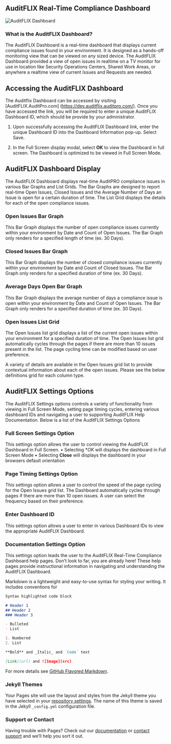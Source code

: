 ## AuditFLIX Real-Time Compliance Dashboard

![AuditFLIX Dashboard](https://cmh-images.s3.amazonaws.com/auditflix.io-header.png)


### What is the AuditFLIX Dashboard?

The AuditFLIX Dashboard is a real-time dashboard that displays current compliance issues found in your environment. It is designed as a hands-off monitoring view that can be viewed on any sized device. The AuditFLIX Dashboard provided a view of open issues in realtime on a TV monitor for use in location like Security Operations Centers, Shared Work Areas, or anywhere a realtime view of current Issues and Requests are needed.



## Accessing the AuditFLIX Dashboard
The Auditflix Dashboard can be accessed by visiting [AuditFLIX.AuditPro.com] (https://dev.auditflix.auditpro.com/). Once you have accessed the link, you will be required to enter a unique AuditFLIX Dashboard ID, which should be provide by your administrator.
1.	Upon successfully accessing the AuditFLIX Dashboard link, enter the unique Dashboard ID into the Dashboard Information pop-up. Select Save. 

2.	In the Full Screen display modal, select **OK** to view the Dashboard in full screen. The Dashboard is optimized to be viewed in Full Screen Mode. 


## AuditFLIX Dashboard Display
The AuditFLIX Dashboard displays real-time AuditPRO compliance issues in various Bar Graphs and List Grids. The Bar Graphs are designed to report real-time Open Issues, Closed Issues and the Average Number of Days an Issue is open for a certain duration of time. The List Grid displays the details for each of the open compliance issues. 

### Open Issues Bar Graph
This Bar Graph displays the number of open compliance issues currently within your environment by Date and Count of Open Issues. The Bar Graph only renders for a specified length of time (ex. 30 Days). 

### Closed Issues Bar Graph
This Bar Graph displays the number of closed compliance issues currently within your environment by Date and Count of Closed Issues. The Bar Graph only renders for a specified duration of time (ex. 30 Days). 

### Average Days Open Bar Graph
This Bar Graph displays the average number of days a compliance issue is open within your environment by Date and Count of Open Issues. The Bar Graph only renders for a specified duration of time (ex. 30 Days). 

### Open Issues List Grid
The Open Issues list grid displays a list of the current open issues within your environment for a specified duration of time. The Open Issues list grid automatically cycles through the pages if there are more than 10 issues present in the list. The page cycling time can be modified based on user preference. 

A variety of details are available in the Open Issues grid list to provide contextual information about each of the open issues. Please see the below definitions grid for each column type.


## AuditFLIX Settings Options
The AuditFLIX Settings options controls a variety of functionality from viewing in Full Screen Mode, setting page timing cycles, entering various dashboard IDs and navigating a user to supporting AuditFLIX Help Documentation. 
Below is a list of the AuditFLIX Settings Options

### Full Screen Settings Option
This settings option allows the user to control viewing the AuditFLIX Dashboard in Full Screen. 
•	Selecting **OK* will displays the dashboard in Full Screen Mode
•	Selecting **Close** will displays the dashboard in your browsers default orientation 

### Page Timing Settings Option
This settings option allows a user to control the speed of the page cycling for the Open Issues grid list. The Dashboard automatically cycles through pages if there are more than 10 open issues. A user can select the frequency based on their preference. 

### Enter Dashboard ID
This settings option allows a user to enter in various Dashboard IDs to view the appropriate AuditFLIX Dashboard. 

### Documentation Settings Option
This settings option leads the user to the AuditFLIX Real-Time Compliance Dashboard help pages. Don’t look to far, you are already here! These help pages provide instructional information in navigating and understanding the AuditFLIX Dashboard. 



Markdown is a lightweight and easy-to-use syntax for styling your writing. It includes conventions for

```markdown
Syntax highlighted code block

# Header 1
## Header 2
### Header 3

- Bulleted
- List

1. Numbered
2. List

**Bold** and _Italic_ and `Code` text

[Link](url) and ![Image](src)
```

For more details see [GitHub Flavored Markdown](https://guides.github.com/features/mastering-markdown/).

### Jekyll Themes

Your Pages site will use the layout and styles from the Jekyll theme you have selected in your [repository settings](https://github.com/CMHWorks/AuditFLIX.io/settings). The name of this theme is saved in the Jekyll `_config.yml` configuration file.

### Support or Contact

Having trouble with Pages? Check out our [documentation](https://help.github.com/categories/github-pages-basics/) or [contact support](https://github.com/contact) and we’ll help you sort it out.
